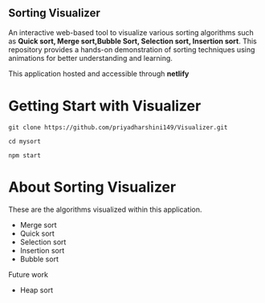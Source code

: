 ## Sorting Visualizer

An interactive web-based tool to visualize various sorting algorithms such as **Quick sort, Merge sort,Bubble Sort, Selection sort, Insertion sort**. This repository provides a hands-on demonstration of sorting techniques using animations for better understanding and learning.

This application hosted and accessible through **netlify**

# Getting Start with Visualizer

```
git clone https://github.com/priyadharshini149/Visualizer.git

cd mysort

npm start
```

# About Sorting Visualizer

These are the algorithms visualized within this application.

- Merge sort
- Quick sort
- Selection sort
- Insertion sort
- Bubble sort

Future work

- Heap sort
